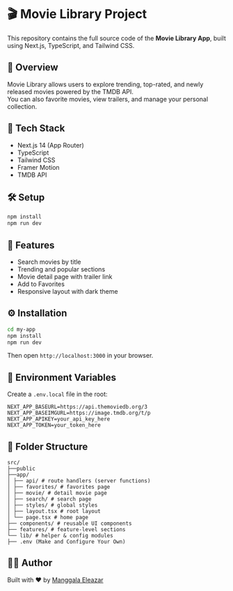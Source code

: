 # 🎬 Movie Library Project

This repository contains the full source code of the **Movie Library App**, built using Next.js, TypeScript, and Tailwind CSS.

## 🌟 Overview

Movie Library allows users to explore trending, top-rated, and newly released movies powered by the TMDB API.  
You can also favorite movies, view trailers, and manage your personal collection.

## 🧩 Tech Stack

- Next.js 14 (App Router)
- TypeScript
- Tailwind CSS
- Framer Motion
- TMDB API

## 🛠️ Setup

```bash
npm install
npm run dev
```

## 🚀 Features

- Search movies by title
- Trending and popular sections
- Movie detail page with trailer link
- Add to Favorites
- Responsive layout with dark theme

## ⚙️ Installation

```bash
cd my-app
npm install
npm run dev
```

Then open `http://localhost:3000` in your browser.

## 🔑 Environment Variables

Create a `.env.local` file in the root:

```env
NEXT_APP_BASEURL=https://api.themoviedb.org/3
NEXT_APP_BASEIMGURL=https://image.tmdb.org/t/p
NEXT_APP_APIKEY=your_api_key_here
NEXT_APP_TOKEN=your_token_here
```

## 📁 Folder Structure

```
src/
├──public
├──app/
│ ├── api/ # route handlers (server functions)
│ ├── favorites/ # favorites page
│ ├── movie/ # detail movie page
│ ├── search/ # search page
│ ├── styles/ # global styles
│ ├── layout.tsx # root layout
│ └── page.tsx # home page
├── components/ # reusable UI components
├── features/ # feature-level sections
└── lib/ # helper & config modules
├── .env (Make and Configure Your Own)
```

## 🧑‍💻 Author

Built with ❤️ by [Manggala Eleazar](https://github.com/ezarelz)
